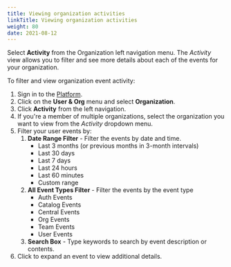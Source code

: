 ```yaml
---
title: Viewing organization activities
linkTitle: Viewing organization activities
weight: 80
date: 2021-08-12
---
```


Select **Activity** from the Organization left navigation menu. The *Activity* view allows you to filter and see more details about each of the events for your organization.

To filter and view organization event activity:

1. Sign in to the [Platform](https://platform.axway.com/).
2. Click on the **User & Org** menu and select **Organization**.
3. Click **Activity** from the left navigation.
4. If you're a member of multiple organizations, select the organization you want to view from the *Activity* dropdown menu.
5. Filter your user events by:
    1. **Date Range Filter** - Filter the events by date and time.
        * Last 3 months (or previous months in 3-month intervals)
        * Last 30 days
        * Last 7 days
        * Last 24 hours
        * Last 60 minutes
        * Custom range
    2. **All Event Types Filter** - Filter the events by the event type
        * Auth Events
        * Catalog Events
        * Central Events
        * Org Events
        * Team Events
        * User Events
    3. **Search Box** - Type keywords to search by event description or contents.
6. Click to expand an event to view additional details.